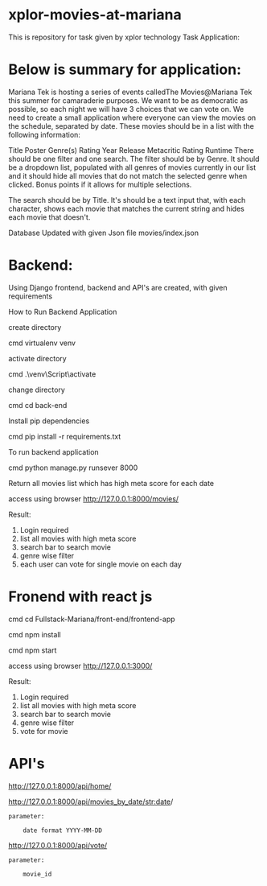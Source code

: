 # xplor-movies-at-mariana
This is repository for task given by xplor technology
Task Application:

# Below is summary for application:

Mariana Tek is hosting a series of events calledThe Movies@Mariana Tek this summer for camaraderie purposes. We want to be as democratic as possible, so each night we will have 3 choices that we can vote on. We need to create a small application where everyone can view the movies on the schedule, separated by date. These movies should be in a list with the following information:

Title
Poster
Genre(s)
Rating
Year Release
Metacritic Rating
Runtime
There should be one filter and one search. The filter should be by Genre. It should be a dropdown list, populated with all genres of movies currently in our list and it should hide all movies that do not match the selected genre when clicked. Bonus points if it allows for multiple selections.

The search should be by Title. It's should be a text input that, with each character, shows each movie that matches the current string and hides each movie that doesn't.


Database Updated with given Json file
movies/index.json



# Backend:

Using Django frontend, backend and API's are created, with given requirements


How to Run Backend Application


create directory
    
cmd    virtualenv venv


activate directory
    
cmd    .\venv\Script\activate

change directory
    
cmd    cd back-end


Install pip dependencies
    
cmd    pip install -r requirements.txt



To run backend application
    
cmd    python manage.py runsever 8000


Return all movies list which has high meta score for each date

access using browser http://127.0.0.1:8000/movies/



Result:

1) Login required
2) list all movies with high meta score
3) search bar to search movie
4) genre wise filter
5) each user can vote for single movie on each day



# Fronend with react js

cmd cd Fullstack-Mariana/front-end/frontend-app

cmd npm install

cmd npm start


access using browser http://127.0.0.1:3000/


Result:

1) Login required
2) list all movies with high meta score
3) search bar to search movie
4) genre wise filter
5) vote for movie 


# API's

http://127.0.0.1:8000/api/home/

    

http://127.0.0.1:8000/api/movies_by_date/<str:date>/

    parameter:

        date format YYYY-MM-DD


http://127.0.0.1:8000/api/vote/ 
    
    parameter:
        
        movie_id

